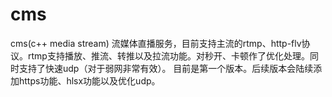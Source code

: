 # cms
cms(c++ media stream)
流媒体直播服务，目前支持主流的rtmp、http-flv协议。rtmp支持播放、推流、转推以及拉流功能。对秒开、卡顿作了优化处理。同时支持了快速udp（对于弱网非常有效）。
目前是第一个版本。后续版本会陆续添加https功能、hlsx功能以及优化udp。

